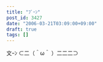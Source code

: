 ```yaml
---
title: "ﾌﾞｰﾝ"
post_id: 3427
date: "2006-03-21T03:09:00+09:00"
draft: true
tags: []
---
```



文ｰﾝ ⊂二（＾ω＾ ）二二二⊃
